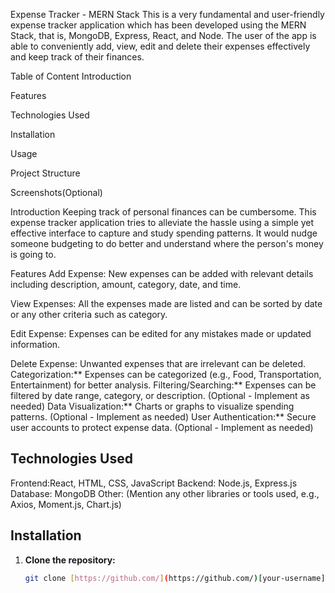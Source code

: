 Expense Tracker - MERN Stack
This is a very fundamental and user-friendly expense tracker application which has been developed using the MERN Stack, that is, MongoDB, Express, React, and Node. The user of the app is able to conveniently add, view, edit and delete their expenses effectively and keep track of their finances.

Table of Content
Introduction

Features

Technologies Used

Installation

Usage

Project Structure

Screenshots(Optional)




Introduction
Keeping track of personal finances can be cumbersome. This expense tracker application tries to alleviate the hassle using a simple yet effective interface to capture and study spending patterns. It would nudge someone budgeting to do better and understand where the person's money is going to.

Features
Add Expense: New expenses can be added with relevant details including description, amount, category, date, and time.

View Expenses: All the expenses made are listed and can be sorted by date or any other criteria such as category.

Edit Expense: Expenses can be edited for any mistakes made or updated information.

Delete Expense: Unwanted expenses that are irrelevant can be deleted.
Categorization:** Expenses can be categorized (e.g., Food, Transportation, Entertainment) for better analysis.
Filtering/Searching:**  Expenses can be filtered by date range, category, or description. (Optional - Implement as needed)
Data Visualization:** Charts or graphs to visualize spending patterns. (Optional - Implement as needed)
User Authentication:** Secure user accounts to protect expense data. (Optional - Implement as needed)

## Technologies Used

Frontend:React, HTML, CSS, JavaScript
Backend: Node.js, Express.js
Database: MongoDB
Other: (Mention any other libraries or tools used, e.g., Axios, Moment.js, Chart.js)

## Installation

1. **Clone the repository:**
   ```bash
   git clone [https://github.com/](https://github.com/)[your-username]/expense-tracker.git
